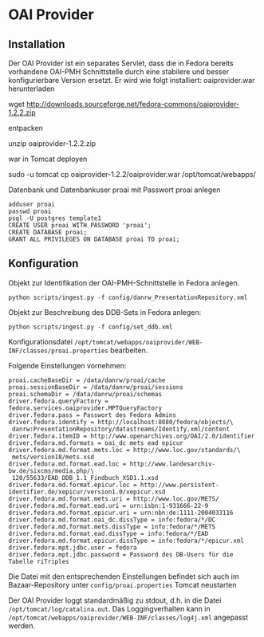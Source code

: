 # OAI Provider
## Installation

Der OAI Provider ist ein separates Servlet, dass die in Fedora bereits vorhandene OAI-PMH Schnittstelle durch eine stabilere und besser konfigurierbare Version ersetzt. Er wird wie folgt installiert:
oaiprovider.war herunterladen

  wget http://downloads.sourceforge.net/fedora-commons/oaiprovider-1.2.2.zip

entpacken

  unzip oaiprovider-1.2.2.zip

war in Tomcat deployen

  sudo -u tomcat cp oaiprovider-1.2.2/oaiprovider.war /opt/tomcat/webapps/

Datenbank und Datenbankuser proai mit Passwort proai anlegen

    adduser proai
    passwd proai
    psql -U postgres template1
    CREATE USER proai WITH PASSWORD 'proai';
    CREATE DATABASE proai;
    GRANT ALL PRIVILEGES ON DATABASE proai TO proai;

## Konfiguration

Objekt zur Identifikation der OAI-PMH-Schnittstelle in Fedora anlegen.

    python scripts/ingest.py -f config/danrw_PresentationRepository.xml

Objekt zur Beschreibung des DDB-Sets in Fedora anlegen:

    python scripts/ingest.py -f config/set_ddb.xml

Konfigurationsdatei `/opt/tomcat/webapps/oaiprovider/WEB-INF/classes/proai.properties` bearbeiten.

Folgende Einstellungen vornehmen:

    proai.cacheBaseDir = /data/danrw/proai/cache
    proai.sessionBaseDir = /data/danrw/proai/sessions
    proai.schemaDir = /data/danrw/proai/schemas
    driver.fedora.queryFactory = fedora.services.oaiprovider.MPTQueryFactory
    driver.fedora.pass = Passwort des Fedora Admins
    driver.fedora.identify = http://localhost:8080/fedora/objects/\
     danrw:PresentationRepository/datastreams/Identify.xml/content
    driver.fedora.itemID = http://www.openarchives.org/OAI/2.0/identifier
    driver.fedora.md.formats = oai_dc mets ead epicur
    driver.fedora.md.format.mets.loc = http://www.loc.gov/standards/\
     mets/version18/mets.xsd
    driver.fedora.md.format.ead.loc = http://www.landesarchiv-bw.de/sixcms/media.php/\
     120/55633/EAD_DDB_1.1_Findbuch_XSD1.1.xsd
    driver.fedora.md.format.epicur.loc = http://www.persistent-identifier.de/xepicur/version1.0/xepicur.xsd
    driver.fedora.md.format.mets.uri = http://www.loc.gov/METS/
    driver.fedora.md.format.ead.uri = urn:isbn:1-931666-22-9
    driver.fedora.md.format.epicur.uri = urn:nbn:de:1111-2004033116
    driver.fedora.md.format.oai_dc.dissType = info:fedora/*/DC
    driver.fedora.md.format.mets.dissType = info:fedora/*/METS
    driver.fedora.md.format.ead.dissType = info:fedora/*/EAD
    driver.fedora.md.format.epicur.dissType = info:fedora/*/epicur.xml
    driver.fedora.mpt.jdbc.user = fedora
    driver.fedora.mpt.jdbc.password = Password des DB-Users für die Tabelle riTriples

Die Datei mit den entsprechenden Einstellungen befindet sich auch im Bazaar-Repository unter `config/proai.properties`
Tomcat neustarten

Der OAI Provider loggt standardmäßig zu stdout, d.h. in die Datei `/opt/tomcat/log/catalina.out`. Das Loggingverhalten kann in `/opt/tomcat/webapps/oaiprovider/WEB-INF/classes/log4j.xml` angepasst werden.

